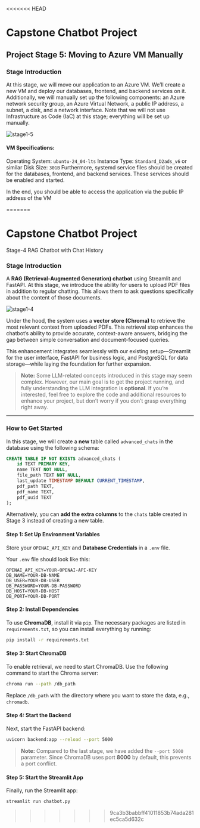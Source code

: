 <<<<<<< HEAD
# Capstone Chatbot Project

## Project Stage 5: Moving to Azure VM Manually
### Stage Introduction

At this stage, we will move our application to an Azure VM. We’ll create a new VM and deploy our databases, frontend, and backend services on it. Additionally, we will manually set up the following components: an Azure network security group, an Azure Virtual Network, a public IP address, a subnet, a disk, and a network interface. Note that we will not use Infrastructure as Code (IaC) at this 
stage; everything will be set up manually.

![stage1-5](https://weclouddata.s3.us-east-1.amazonaws.com/cloud/project-stages/week3-stage5.png)

#### **VM Specifications:**

Operating System: `ubuntu-24_04-lts`
Instance Type: `Standard_D2ads_v6` or similar
Disk Size: `30GB`
Furthermore, systemd service files should be created for the databases, frontend, and backend services. These services should be enabled and started.

In the end, you should be able to access the application via the public IP address of the VM

=======
# Capstone Chatbot Project

Stage-4 RAG Chatbot with Chat History


### Stage Introduction

A **RAG (Retrieval-Augmented Generation) chatbot** using Streamlit and FastAPI. At this stage, we introduce the ability for users to upload PDF files in addition to regular chatting. This allows them to ask questions specifically about the content of those documents.

![stage1-4](https://weclouddata.s3.us-east-1.amazonaws.com/cloud/project-stages/stage1-4.png)

Under the hood, the system uses a **vector store (Chroma)** to retrieve the most relevant context from uploaded PDFs. This retrieval step enhances the chatbot’s ability to provide accurate, context-aware answers, bridging the gap between simple conversation and document-focused queries.

This enhancement integrates seamlessly with our existing setup—Streamlit for the user interface, FastAPI for business logic, and PostgreSQL for data storage—while laying the foundation for further expansion.

> **Note:** Some LLM-related concepts introduced in this stage may seem complex. However, our main goal is to get the project running, and fully understanding the LLM integration is **optional**. If you’re interested, feel free to explore the code and additional resources to enhance your project, but don’t worry if you don’t grasp everything right away.

---

### How to Get Started

In this stage, we will create a **new** table called `advanced_chats` in the database using the following schema:

```sql
CREATE TABLE IF NOT EXISTS advanced_chats (
    id TEXT PRIMARY KEY,
    name TEXT NOT NULL,
    file_path TEXT NOT NULL,
    last_update TIMESTAMP DEFAULT CURRENT_TIMESTAMP,
    pdf_path TEXT,
    pdf_name TEXT,
    pdf_uuid TEXT
);
```

Alternatively, you can **add the extra columns** to the `chats` table created in Stage 3 instead of creating a new table.

#### **Step 1: Set Up Environment Variables**
Store your `OPENAI_API_KEY` and **Database Credentials** in a `.env` file.

Your `.env` file should look like this:

```env
OPENAI_API_KEY=YOUR-OPENAI-API-KEY
DB_NAME=YOUR-DB-NAME
DB_USER=YOUR-DB-USER
DB_PASSWORD=YOUR-DB-PASSWORD
DB_HOST=YOUR-DB-HOST
DB_PORT=YOUR-DB-PORT
```

#### **Step 2: Install Dependencies**
To use **ChromaDB**, install it via `pip`. The necessary packages are listed in `requirements.txt`, so you can install everything by running:

```bash
pip install -r requirements.txt
```

#### **Step 3: Start ChromaDB**
To enable retrieval, we need to start ChromaDB. Use the following command to start the Chroma server:

```bash
chroma run --path /db_path
```

Replace `/db_path` with the directory where you want to store the data, e.g., `chromadb`.

#### **Step 4: Start the Backend**
Next, start the FastAPI backend:

```bash
uvicorn backend:app --reload --port 5000
```

> **Note:** Compared to the last stage, we have added the `--port 5000` parameter. Since ChromaDB uses port **8000** by default, this prevents a port conflict.

#### **Step 5: Start the Streamlit App**
Finally, run the Streamlit app:

```bash
streamlit run chatbot.py
```
>>>>>>> 9ca3b3babbff41011853b74ada281ec5ca5d632c
